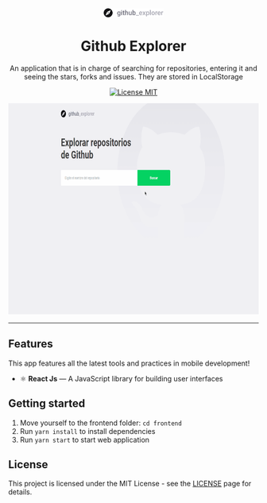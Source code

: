 
<h1 align="center">
<br>
  <img src="./.github/logo.svg" alt="Github Explorer" width="120">
<br>
<br>
Github Explorer
</h1>

<p align="center">An application that is in charge of searching for repositories, entering it and seeing the stars, forks and issues. They are stored in LocalStorage</p>

<p align="center">
  <a href="https://opensource.org/licenses/MIT">
    <img src="https://img.shields.io/badge/License-MIT-blue.svg" alt="License MIT">
  </a>
</p>

[//]: # (Add your gifs/images here:)
<div>
  <img src="./.github/GithubExplorer.gif" alt="demo" height="425">
</div>

<hr />

## Features
[//]: # (Add the features of your project here:)
This app features all the latest tools and practices in mobile development!

- ⚛️ **React Js** — A JavaScript library for building user interfaces

## Getting started

1. Move yourself to the frontend folder: ``cd frontend``
2. Run ``yarn install`` to install dependencies
3. Run ``yarn start`` to start web application


## License

This project is licensed under the MIT License - see the [LICENSE](https://opensource.org/licenses/MIT) page for details.
